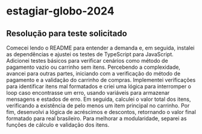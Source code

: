 # estagiar-globo-2024

## Resolução para teste solicitado
Comecei lendo o README para entender a demanda e, em seguida, instalei as dependências e ajustei os testes de TypeScript para JavaScript. Adicionei testes básicos para verificar cenários como método de pagamento vazio ou carrinho sem itens. Percebendo a complexidade, avancei para outras partes, iniciando com a verificação do método de pagamento e a validação do carrinho de compras.
Implementei verificações para identificar itens mal formatados e criei uma lógica para interromper o loop caso encontrasse um erro, usando variáveis para armazenar mensagens e estados de erro. Em seguida, calculei o valor total dos itens, verificando a existência de pelo menos um item principal no carrinho.
Por fim, desenvolvi a lógica de acréscimos e descontos, retornando o valor final formatado para real brasileiro. Para melhorar a modularidade, separei as funções de cálculo e validação dos itens.
